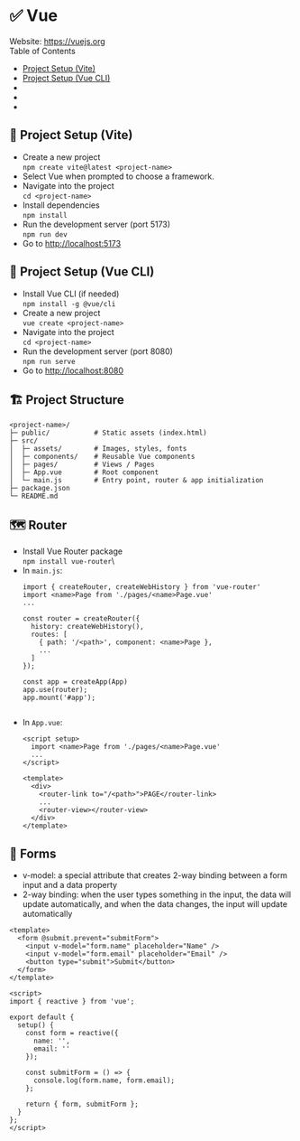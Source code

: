 # ✅ Vue
Website: <a href="https://vuejs.org">https://vuejs.org</a>\
Table of Contents
- [Project Setup (Vite)](#project-setup-vite)
- [Project Setup (Vue CLI)](#project-setup-vue-cli)
- [](##)
- [](##)
- [](##)

<a id="project-setup-vite"></a>
## 🧩 Project Setup (Vite)
- Create a new project\
 `npm create vite@latest <project-name>`
- Select Vue when prompted to choose a framework.
- Navigate into the project\
  `cd <project-name>`
- Install dependencies\
   `npm install`
- Run the development server (port 5173)\
   `npm run dev`
- Go to <a href="http://localhost:5173">http://localhost:5173</a>

<a id="project-setup-vue-cli"></a>
## 🧩 Project Setup (Vue CLI)
- Install Vue CLI (if needed)\
  `npm install -g @vue/cli`
- Create a new project\
  `vue create <project-name>`
- Navigate into the project\
  `cd <project-name>`
- Run the development server (port 8080)\
   `npm run serve`
- Go to <a href="http://localhost:8080">http://localhost:8080</a>

## 🏗️ Project Structure
<a id=""></a>
  ```
  <project-name>/ 
  ├─ public/           # Static assets (index.html) 
  ├─ src/
  │  ├─ assets/        # Images, styles, fonts
  │  ├─ components/    # Reusable Vue components
  │  ├─ pages/         # Views / Pages
  │  ├─ App.vue        # Root component
  │  └─ main.js        # Entry point, router & app initialization
  ├─ package.json
  └─ README.md
  ```

## 🗺️ Router
<a id=""></a>
- Install Vue Router package\
  `npm install vue-router`\
- In `main.js`:
  ```
  import { createRouter, createWebHistory } from 'vue-router'
  import <name>Page from './pages/<name>Page.vue'
  ...

  const router = createRouter({
    history: createWebHistory(),
    routes: [
      { path: '/<path>', component: <name>Page },
      ...
    ]
  });

  const app = createApp(App)
  app.use(router);
  app.mount('#app');
 
  ```
- In `App.vue`:
  ```
  <script setup>
    import <name>Page from './pages/<name>Page.vue'
    ...
  </script>

  <template>
    <div>
      <router-link to="/<path>">PAGE</router-link>
      ...
      <router-view></router-view>
    </div>
  </template>
  ```

## 📝 Forms
<a id=""></a>
- v-model: a special attribute that creates 2-way binding between a form input and a data property
- 2-way binding: when the user types something in the input, the data will update automatically, and when the data changes, the input will update automatically
```
<template>
  <form @submit.prevent="submitForm">
    <input v-model="form.name" placeholder="Name" />
    <input v-model="form.email" placeholder="Email" />
    <button type="submit">Submit</button>
  </form>
</template>

<script>
import { reactive } from 'vue';

export default {
  setup() {
    const form = reactive({
      name: '',
      email: ''
    });

    const submitForm = () => {
      console.log(form.name, form.email);
    };

    return { form, submitForm };
  }
};
</script>
```
